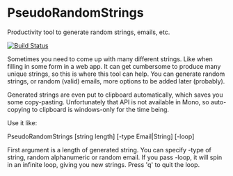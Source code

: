 # PseudoRandomStrings
Productivity tool to generate random strings, emails, etc.

[![Build Status](https://travis-ci.org/arthrp/PseudoRandomStrings.svg?branch=master)](https://travis-ci.org/arthrp/PseudoRandomStrings)

Sometimes you need to come up with many different strings. Like when filling in some form in a web app. 
It can get cumbersome to produce many unique strings, so this is where this tool can help.
You can generate random strings, or random (valid) emails, more options to be added later (probably).

Generated strings are even put to clipboard automatically, which saves you some copy-pasting.
Unfortunately that API is not available in Mono, so auto-copying to clipboard is windows-only for the time being.

Use it like:

PseudoRandomStrings [string length] [-type Email|String] [-loop]

First argument is a length of generated string.
You can specify -type of string, random alphanumeric or random email.
If you pass -loop, it will spin in an infinite loop, giving you new strings. Press 'q' to quit the loop.

